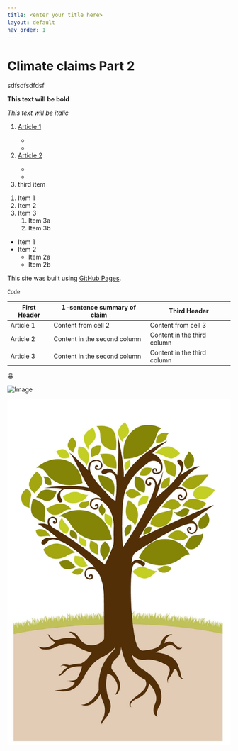 ```yaml
---
title: <enter your title here>
layout: default
nav_order: 1
---
```

  
# Climate claims Part 2
sdfsdfsdfdsf
<!-- Bolded text -->
**This text will be bold**

<!--Italicized text-->
*This text will be italic*

<!--Nested list with links-->
<ol>
  <li><a href = "https://pages.github.com/">Article 1</a></li>
    <ul>
      <li></li>
      <li></li>
    </ul>
  <li><a href = "https://pages.github.com/">Article 2</a></li>
    <ul>
      <li></li>
      <li></li>
    </ul>
  </li>            <!-- Here's the closing </li> tag -->
  <li>third item</li>
</ol>

<!---Ordered list-->
1. Item 1
1. Item 2
1. Item 3
   1. Item 3a
   1. Item 3b

<!--  Bulleted/Ordered list -->
* Item 1
* Item 2
  * Item 2a
  * Item 2b


<!--Link to another website-->
This site was built using [GitHub Pages](https://pages.github.com/).

<!--Snippet of code -->
```
Code
```

<!--Table-->
First Header | 1-sentence summary of claim | Third Header
------------ | ------------- | -------------
Article 1 | Content from cell 2 | Content from cell 3
Article 2 | Content in the second column | Content in the third column
Article 3 | Content in the second column | Content in the third column



<!--Emoji, guide available here: https://github.com/ikatyang/emoji-cheat-sheet/blob/master/README.md#smileys--emotion-->
:grinning:

<!--Image from web; remember to get image address NOT link address-->
![Image](https://ehq-production-canada.imgix.net/projects/images/efd49858f243b8705a73022a549e1dee11c991e3/000/005/814/original/Tree_generic_graphic.jpg?auto=compress%2Cformat&w=1080)

<!--insert image hosted in GitHub repository-->
![Image](https://github.com/keshikaa122/climateclaims/blob/main/images/Tree.jpg)
